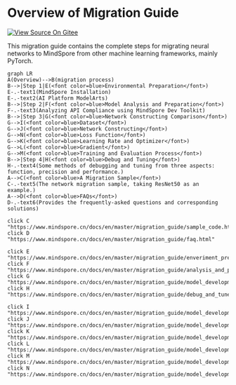 # Overview of Migration Guide

[![View Source On Gitee](https://mindspore-website.obs.cn-north-4.myhuaweicloud.com/website-images/master/resource/_static/logo_source_en.svg)](https://gitee.com/mindspore/docs/blob/master/docs/mindspore/source_en/migration_guide/overview.md)

This migration guide contains the complete steps for migrating neural networks to MindSpore from other machine learning frameworks, mainly PyTorch.

```{mermaid}
graph LR
A(Overview)-->B(migration process)
B-->|Step 1|E(<font color=blue>Environmental Preparation</font>)
E-.-text1(MindSpore Installation)
E-.-text2(AI Platform ModelArts)
B-->|Step 2|F(<font color=blue>Model Analysis and Preparation</font>)
F-.-text3(Analyzing API Compliance using MindSpore Dev Toolkit)
B-->|Step 3|G(<font color=blue>Network Constructing Comparison</font>)
G-->I(<font color=blue>Dataset</font>)
G-->J(<font color=blue>Network Constructing</font>)
G-->N(<font color=blue>Loss Function</font>)
G-->K(<font color=blue>Learning Rate and Optimizer</font>)
G-->L(<font color=blue>Gradient</font>)
G-->M(<font color=blue>Training and Evaluation Process</font>)
B-->|Step 4|H(<font color=blue>Debug and Tuning</font>)
H-.-text4(Some methods of debugging and tuning from three aspects: function, precision and performance.)
A-->C(<font color=blue>A Migration Sample</font>)
C-.-text5(The network migration sample, taking ResNet50 as an example.)
A-->D(<font color=blue>FAQs</font>)
D-.-text6(Provides the frequently-asked questions and corresponding solutions)

click C "https://www.mindspore.cn/docs/en/master/migration_guide/sample_code.html"
click D "https://www.mindspore.cn/docs/en/master/migration_guide/faq.html"

click E "https://www.mindspore.cn/docs/en/master/migration_guide/enveriment_preparation.html"
click F "https://www.mindspore.cn/docs/en/master/migration_guide/analysis_and_preparation.html"
click G "https://www.mindspore.cn/docs/en/master/migration_guide/model_development/model_development.html"
click H "https://www.mindspore.cn/docs/en/master/migration_guide/debug_and_tune.html"

click I "https://www.mindspore.cn/docs/en/master/migration_guide/model_development/dataset.html"
click J "https://www.mindspore.cn/docs/en/master/migration_guide/model_development/model_and_cell.html"
click K "https://www.mindspore.cn/docs/en/master/migration_guide/model_development/learning_rate_and_optimizer.html"
click L "https://www.mindspore.cn/docs/en/master/migration_guide/model_development/gradient.html"
click M "https://www.mindspore.cn/docs/en/master/migration_guide/model_development/training_and_evaluation.html"
click N "https://www.mindspore.cn/docs/en/master/migration_guide/model_development/loss_function.html"
```
